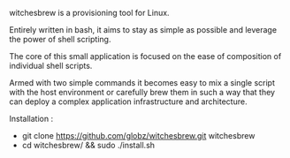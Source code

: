 witchesbrew is a provisioning tool for Linux.

Entirely written in bash, it aims to stay as simple as possible
and leverage the power of shell scripting. 

The core of this small application is focused on the ease of composition of individual
shell scripts.

Armed with two simple commands it becomes easy to mix a single script with the
host environment or carefully brew them in such a way that they can deploy a complex
application infrastructure and architecture.

Installation :
- git clone https://github.com/globz/witchesbrew.git witchesbrew
- cd witchesbrew/ && sudo ./install.sh
